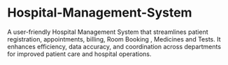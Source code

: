 # Hospital-Management-System
A user-friendly Hospital Management System that streamlines patient registration, appointments, billing, Room Booking , Medicines and Tests. It enhances efficiency, data accuracy, and coordination across departments for improved patient care and hospital operations.
